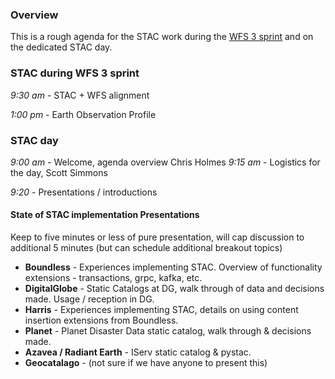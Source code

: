 ### Overview

This is a rough agenda for the STAC work during the [WFS 3 sprint](https://github.com/opengeospatial/wfs3hackathon/) and on
the dedicated STAC day.

### STAC during WFS 3 sprint

*9:30 am* - STAC + WFS alignment

*1:00 pm* - Earth Observation Profile

### STAC day

*9:00 am* - Welcome, agenda overview Chris Holmes
*9:15 am* - Logistics for the day, Scott Simmons

*9:20* - Presentations / introductions

#### State of STAC implementation Presentations
Keep to five minutes or less of pure presentation, will cap discussion to additional 5 minutes (but can schedule 
additional breakout topics)

* **Boundless** - Experiences implementing STAC. Overview of functionality extensions - transactions, grpc, kafka, etc.
* **DigitalGlobe** - Static Catalogs at DG, walk through of data and decisions made. Usage / reception in DG.
* **Harris** - Experiences implementing STAC, details on using content insertion extensions from Boundless.
* **Planet** - Planet Disaster Data static catalog, walk through & decisions made.
* **Azavea / Radiant Earth** - IServ static catalog & pystac.
* **Geocatalago** - (not sure if we have anyone to present this)


